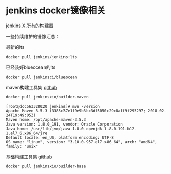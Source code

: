 # jenkins docker镜像相关
[jenkins X 所有的构建器](https://github.com/jenkins-x/jenkins-x-builders)

一些持续维护的镜像汇总：

最新的lts
```bash
docker pull jenkins/jenkins:lts
```

已经装好blueocean的lts
```bash
docker pull jenkinsci/blueocean
```

maven构建工具集
[github](https://github.com/jenkins-x/builder-maven.git)
```bash
docker pull jenkinsxio/builder-maven
```
```
[root@dcc563328020 jenkins]# mvn -version
Apache Maven 3.5.3 (3383c37e1f9e9b3bc3df5050c29c8aff9f295297; 2018-02-24T19:49:05Z)
Maven home: /opt/apache-maven-3.5.3
Java version: 1.8.0_191, vendor: Oracle Corporation
Java home: /usr/lib/jvm/java-1.8.0-openjdk-1.8.0.191.b12-1.el7_6.x86_64/jre
Default locale: en_US, platform encoding: UTF-8
OS name: "linux", version: "3.10.0-957.el7.x86_64", arch: "amd64", family: "unix"
```

基础构建工具集
[github](https://github.com/jenkins-x/builder-base.git)
```bash
docker pull jenkinsxio/builder-base
```
